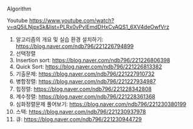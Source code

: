 Algorithm

Youtube 
https://www.youtube.com/watch?v=qQ5iLNjpxSk&list=PLRx0vPvlEmdDHxCvAQS1_6XV4deOwfVrz


1. 알고리즘의 개요 및 실습 환경 설치하기: https://blog.naver.com/ndb796/221226794899
2. 선택정렬
3. Insertion sort: https://blog.naver.com/ndb796/221226806398
4. Quick Sort: https://blog.naver.com/ndb796/221226813382
5. 기출문제: https://blog.naver.com/ndb796/221227910732
6. 병합정렬: https://blog.naver.com/ndb796/221227934987
7. 힙정렬: https://blog.naver.com/ndb796/221228342808
8. 계수정렬: https://blog.naver.com/ndb796/221228361368
9. 심화정렬문제 풀어보기: https://blog.naver.com/ndb796/221230380199
10. 스택: https://blog.naver.com/ndb796/221230937978
11. 큐: https://blog.naver.com/ndb796/221230944729